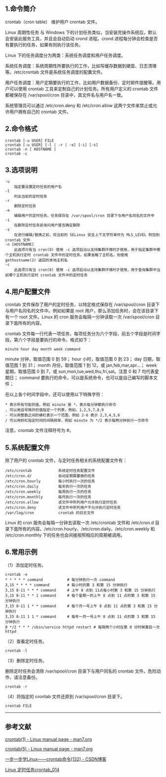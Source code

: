## 1.命令简介
crontab（cron table） 维护用户 crontab 文件。

Linux 周期性任务 与 Windows 下的计划任务类似，当安装完操作系统后，默认会安装此服务工具，并且会自动启动 crond 进程。crond 进程每分钟会检查是否有要执行的任务，如果有则执行该任务。

Linux 下的任务调度分为两类：系统任务调度和用户任务调度。

系统任务调度：系统周期性所要执行的工作，比如写缓存数据到硬盘、日志清理等。/etc/crontab 文件是系统任务调度的配置文件。

用户任务调度：用户定期要执行的工作，比如用户数据备份、定时邮件提醒等。用户可以使用 crontab 工具来定制自己的计划任务。所有用户定义的 crontab 文件都被保存在 /var/spool/cron 目录中，其文件名与用户名一致。

系统管理员可以通过 /etc/cron.deny 和 /etc/cron.allow 这两个文件来禁止或允许用户拥有自己的 crontab 文件。

## 2.命令格式
```
crontab [-u USER] FILE
crontab [-u USER] [-l | -r | -e] [-i] [-s]
crontab -n [ HOSTNAME ]
crontab -c
```

## 3.选项说明
```
-u
	指定要设置定时任务的用户名
-l
	列出当前的定时任务
-r
	删除定时任务
-e
	编辑用户的定时任务。任务保存在 /var/spool/cron 目录下与用户名同名的文件中
-i
	在删除定时任务前询问用户是否确定删除
-s
	在进行编辑/替换之前，将当前的 SELinux 安全上下文字符串作为 MLS_LEVEL 附加到 crontab 文件
-n [HOSTNAME]
	此选项只有当 cron(8) 使用 -c 选项启动以支持集群环境时才使用，用于指定集群中哪个主机执行定时 crontab 文件中的定时任务。如果省略了主机名，则使用 gethostname(2) 返回的本地主机名
-c
	此选项只有当 cron(8) 使用 -c 选项启动以支持集群环境时才使用，用于查询集群中当前哪个主机执行定时 crontab 文件中的定时任务
```

## 4.用户配置文件
crontab 文件保存了用户的定时任务，以特定格式保存在 /var/spool/cron 目录下与用户名同名的文件中。例如如果是 root 用户，那么添加任务时，会在该目录下有一个 root 文件。Linux 的 cron 服务会每隔一分钟读取一次 /var/spool/cron 目录下面所有的内容。

crontab 文件每一行代表一项任务，每项任务分为六个字段，前五个字段是时间字段，第六个字段是要执行的命令，格式如下：
```
minute hour day month week command
```
minute 分钟，取值范围 0 到 59；
hour 小时，取值范围 0 到 23；
day 日期，取值范围 1 到 31；
month 月份，取值范围 1 到 12，或 jan,feb,mar,apr...；
week 星期，取值范围 0 到 7，或 sun,mon,tue,wed,thu,fri,sat。注意 0 和 7 均代表星期日；
command 要执行的命令，可以是系统命令，也可以是自己编写的脚本文件；

在以上各个时间字段中，还可以使用以下特殊字符：
```
* 表示所有可能的值，例如 minute 是 *，表示每分钟都执行命令
, 可以用逗号隔开的值指定一个列表，例如，1,2,5,7,8,9
- 可以用整数之间的横杠表示一个范围，例如 2-6 表示 2,3,4,5,6 
/ 可以用斜杠指定时间的间隔频率，例如 minute 为 */2 表示每两分钟执行一次命令
```
注意，crontab 文件注释符号为 #。

## 5.系统配置文件
除了用户的 crontab 文件，与定时任务相关的系统配置文件有：
```
/etc/crontab			系统定时任务配置文件
/etc/cron.d/			自动定期需要做的任务
/etc/cron.hourly		每小时执行一次的任务
/etc/cron.daily			每天执行一次的任务
/etc/cron.weekly		每周执行一次的任务
/etc/cron.monthly		每月执行一次的任务
/etc/cron.allow    		该文件中所列用户允许执行定时任务
/etc/cron.deny    		该文件中所列用户不允许执行定时任务
/var/log/cron			crontab 的日志文件
```
Linux 的 cron 服务会每隔一分钟去读取一次 /etc/crontab 文件和 /etc/cron.d 目录下面所有的内容。/etc/cron.hourly、/etc/cron.daily、/etc/cron.weekly 和 /etc/cron.monthly 下的任务也会间接按照相应的周期被调用。

## 6.常用示例
（1）添加定时任务。
```
crontab -e
* * * * * command			# 每分钟执行一次 command
3,15 * * * * command		# 每小时的第 3 和第 15 分钟执行
3,15 8-11 * * * command		# 上午 8 点到 11点每小时第 3 和第 15 分钟执行
3,15 8-11 * * 1 command		# 每个星期一的上午 8 点到 11 点的第 3 和第 15 分钟执行
3,15 8-11 1 * * command		# 每个月一号上午 8 点到 11 点的第 3 和第 15 分钟执行
3,15 8-11 1 1 * command		# 每年一月一号上午 8 点到 11 点的第 3 和第 15 分钟执行
0 */2 * * * /sbin/service httpd restart	# 每隔两个小时在第 0 分时候重启一次 httpd
```

（2）查看定时任务。
```
crontab -l
```

（3）删除定时任务。

删除定时任务会清除 /var/spool/cron 目录下与用户同名的 crontab 文件。危险动作，请注意备份。
```
crontab -r
```

（4）将指定的 crontab 文件还原到 /var/spool/cron 目录下。
```
crontab FILE
```

---
## 参考文献
[crontab(1) - Linux manual page - man7.org](http://man7.org/linux/man-pages/man1/crontab.1.html)

[crontab(5) - Linux manual page - man7.org](http://man7.org/linux/man-pages/man5/crontab.5.html)

[一步一步学Linux——crontab命令(132) - CSDN博客](https://blog.csdn.net/dengjin20104042056/article/details/99315016)

[Linux 定时任务crontab_014](https://www.cnblogs.com/zoulongbin/p/6187238.html)
